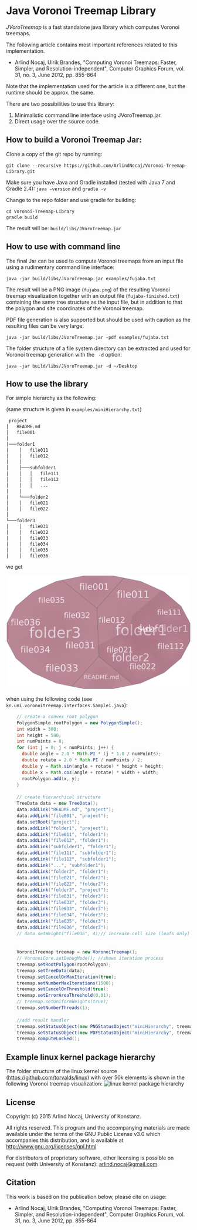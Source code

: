 Java Voronoi Treemap Library
=====================

*JVoroTreemap* is a fast standalone java library which computes Voronoi treemaps.

The following article contains most important references related to this implementation.


* Arlind Nocaj, Ulrik Brandes, "Computing Voronoi Treemaps: Faster, Simpler, and Resolution-independent", Computer Graphics Forum, vol. 31, no. 3, June 2012, pp. 855-864

Note that the implementation used for the article is a different one, but the runtime should be approx. the same.

There are two possibilities to use this library:

1. Minimalistic command line interface using JVoroTreemap.jar.
2. Direct usage over the source code.


How to build a Voronoi Treemap Jar:
----
Clone a copy of the git repo by running:

```
git clone --recursive https://github.com/ArlindNocaj/Voronoi-Treemap-Library.git
```
Make sure you have Java and Gradle installed (tested with Java 7 and Gradle 2.4):
``
java -version
``
and
``
gradle -v
``

Change to the repo folder and use gradle for building:

```
cd Voronoi-Treemap-Library
gradle build
```
The result will be: ``` build/libs/JVoroTreemap.jar ```



How to use with command line
----
The final Jar can be used to compute Voronoi treemaps from an input file using a rudimentary command line interface:

```
java -jar build/libs/JVoroTreemap.jar examples/fujaba.txt
```
The result will be a PNG image (``fujaba.png``) of the resulting Voronoi treemap visualization together with an output file (``fujaba-finished.txt``) containing the same tree structure as the input file, but in addition to that the polygon and site coordinates of the Voronoi treemap.

PDF file generation is also supported but should be used with caution as the resulting files can be very large:

```
java -jar build/libs/JVoroTreemap.jar -pdf examples/fujaba.txt
```

The folder structure of a file system directory can be extracted and used for Voronoi treemap generation with the `` -d`` option:

```
java -jar build/libs/JVoroTreemap.jar -d ~/Desktop
```


How to use the library
-------------
For simple hierarchy as the following:

(same structure is given in ``examples/miniHierarchy.txt``)

```
 project
│   README.md
│   file001
│
│───folder1
│    │   file011
│    │   file012
│    │
│    ├───subfolder1
│    │   │   file111
│    │   │   file112
│    │   │   ...
│    │
│    └───folder2
│    │   file021
│    │   file022
│
└───folder3
│    │   file031
│    │   file032
│    │   file033
│    │   file034
│    │   file035
│    │   file036
```
we get

![mini hierarchy](https://github.com/ArlindNocaj/Voronoi-Treemap-Library/raw/master/examples/miniHierarchy.png)

when using the following code (see ``kn.uni.voronoitreemap.interfaces.Sample1.java``):
```java
    // create a convex root polygon
    PolygonSimple rootPolygon = new PolygonSimple();
    int width = 300;
    int height = 500;
    int numPoints = 8;
    for (int j = 0; j < numPoints; j++) {
      double angle = 2.0 * Math.PI * (j * 1.0 / numPoints);
      double rotate = 2.0 * Math.PI / numPoints / 2;
      double y = Math.sin(angle + rotate) * height + height;
      double x = Math.cos(angle + rotate) * width + width;
      rootPolygon.add(x, y);
    }

    // create hierarchical structure
    TreeData data = new TreeData();
    data.addLink("README.md", "project");
    data.addLink("file001", "project");
    data.setRoot("project");
    data.addLink("folder1", "project");
    data.addLink("file011", "folder1");
    data.addLink("file012", "folder1");
    data.addLink("subfolder1", "folder1");
    data.addLink("file111", "subfolder1");
    data.addLink("file112", "subfolder1");
    data.addLink("...", "subfolder1");
    data.addLink("folder2", "folder1");
    data.addLink("file021", "folder2");
    data.addLink("file022", "folder2");
    data.addLink("folder3", "project");
    data.addLink("file031", "folder3");
    data.addLink("file032", "folder3");
    data.addLink("file033", "folder3");
    data.addLink("file034", "folder3");
    data.addLink("file035", "folder3");
    data.addLink("file036", "folder3");
    // data.setWeight("file036", 4);// increase cell size (leafs only)


    VoronoiTreemap treemap = new VoronoiTreemap();
    // VoronoiCore.setDebugMode(); //shows iteration process
    treemap.setRootPolygon(rootPolygon);
    treemap.setTreeData(data);
    treemap.setCancelOnMaxIteration(true);
    treemap.setNumberMaxIterations(1500);
    treemap.setCancelOnThreshold(true);
    treemap.setErrorAreaThreshold(0.01);
    // treemap.setUniformWeights(true);
    treemap.setNumberThreads(1);

    //add result handler
    treemap.setStatusObject(new PNGStatusObject("miniHierarchy", treemap));
    treemap.setStatusObject(new PDFStatusObject("miniHierarchy", treemap));
    treemap.computeLocked();
```

Example linux kernel package hierarchy
-----
The folder structure of the linux kernel source (https://github.com/torvalds/linux) with over 50k elements is shown in the following Voronoi treemap visualization:
![linux kernel package hierarchy](https://github.com/ArlindNocaj/Voronoi-Treemap-Library/raw/master/examples/linux-kernel.png)


License
------------------------

Copyright (c) 2015 Arlind Nocaj, University of Konstanz.

All rights reserved. This program and the accompanying materials are made available under the terms of the GNU Public License v3.0 which accompanies this distribution, and is available at http://www.gnu.org/licenses/gpl.html

For distributors of proprietary software, other licensing is possible on request (with University of Konstanz): <arlind.nocaj@gmail.com>


Citation
-----------------

This work is based on the publication below, please cite on usage:

* Arlind Nocaj, Ulrik Brandes, "Computing Voronoi Treemaps: Faster, Simpler, and Resolution-independent", Computer Graphics Forum, vol. 31, no. 3, June 2012, pp. 855-864
